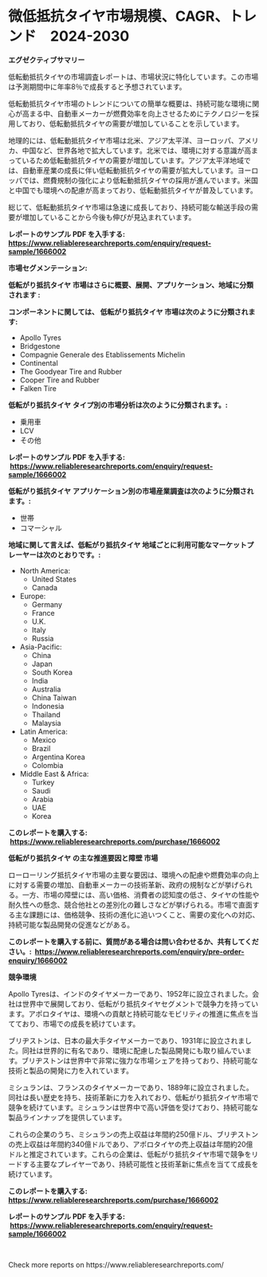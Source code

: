 <p><h1>微低抵抗タイヤ市場規模、CAGR、トレンド　2024-2030</h1></p><p><strong>エグゼクティブサマリー</strong></p>
<p><p>低転動抵抗タイヤの市場調査レポートは、市場状況に特化しています。この市場は予測期間中に年率8％で成長すると予想されています。 </p><p>低転動抵抗タイヤ市場のトレンドについての簡単な概要は、持続可能な環境に関心が高まる中、自動車メーカーが燃費効率を向上させるためにテクノロジーを採用しており、低転動抵抗タイヤの需要が増加していることを示しています。</p><p>地理的には、低転動抵抗タイヤ市場は北米、アジア太平洋、ヨーロッパ、アメリカ、中国など、世界各地で拡大しています。北米では、環境に対する意識が高まっているため低転動抵抗タイヤの需要が増加しています。アジア太平洋地域では、自動車産業の成長に伴い低転動抵抗タイヤの需要が拡大しています。ヨーロッパでは、燃費規制の強化により低転動抵抗タイヤの採用が進んでいます。米国と中国でも環境への配慮が高まっており、低転動抵抗タイヤが普及しています。</p><p>総じて、低転動抵抗タイヤ市場は急速に成長しており、持続可能な輸送手段の需要が増加していることから今後も伸びが見込まれています。</p></p>
<p><strong>レポートのサンプル PDF を入手する: <a href="https://www.reliableresearchreports.com/enquiry/request-sample/1666002">https://www.reliableresearchreports.com/enquiry/request-sample/1666002</a></strong></p>
<p><strong>市場セグメンテーション:</strong></p>
<p><strong> 低転がり抵抗タイヤ 市場はさらに概要、展開、アプリケーション、地域に分類されます :</strong></p>
<p><strong>コンポーネントに関しては、 低転がり抵抗タイヤ 市場は次のように分類されます: &nbsp;</strong></p>
<p><ul><li>Apollo Tyres</li><li>Bridgestone</li><li>Compagnie Generale des Etablissements Michelin</li><li>Continental</li><li>The Goodyear Tire and Rubber</li><li>Cooper Tire and Rubber</li><li>Falken Tire</li></ul></p>
<p><strong> 低転がり抵抗タイヤ タイプ別の市場分析は次のように分類されます。:</strong></p>
<p><ul><li>乗用車</li><li>LCV</li><li>その他</li></ul></p>
<p><strong>レポートのサンプル PDF を入手する: &nbsp;<a href="https://www.reliableresearchreports.com/enquiry/request-sample/1666002">https://www.reliableresearchreports.com/enquiry/request-sample/1666002</a></strong></p>
<p><strong> 低転がり抵抗タイヤ アプリケーション別の市場産業調査は次のように分類されます。:</strong></p>
<p><ul><li>世帯</li><li>コマーシャル</li></ul></p>
<p><strong>地域に関して言えば、低転がり抵抗タイヤ 地域ごとに利用可能なマーケットプレーヤーは次のとおりです。:</strong></p>
<p><ul>
    <li>
        North America:
        <ul>
            <li>United States</li>
            <li>Canada</li>
        </ul>
    </li>
    <li>
        Europe:
        <ul>
            <li>Germany</li>
            <li>France</li>
            <li>U.K.</li>
            <li>Italy</li>
            <li>Russia</li>
        </ul>
    </li>
    <li>
        Asia-Pacific:
        <ul>
            <li>China</li>
            <li>Japan</li>
            <li>South Korea</li>
            <li>India</li>
            <li>Australia</li>
            <li>China Taiwan</li>
            <li>Indonesia</li>
            <li>Thailand</li>
            <li>Malaysia</li>
        </ul>
    </li>
    <li>
        Latin America:
        <ul>
            <li>Mexico</li>
            <li>Brazil</li>
            <li>Argentina Korea</li>
            <li>Colombia</li>
        </ul>
    </li>
    <li>
        Middle East & Africa:
        <ul>
            <li>Turkey</li>
            <li>Saudi</li>
            <li>Arabia</li>
            <li>UAE</li>
            <li>Korea</li>
        </ul>
    </li>
    </ul></p>
<p><strong>このレポートを購入する: &nbsp;<a href="https://www.reliableresearchreports.com/purchase/1666002">https://www.reliableresearchreports.com/purchase/1666002</a></strong></p>
<p><strong>低転がり抵抗タイヤ の主な推進要因と障壁 市場</strong></p>
<p><p>ローローリング抵抗タイヤ市場の主要な要因は、環境への配慮や燃費効率の向上に対する需要の増加、自動車メーカーの技術革新、政府の規制などが挙げられる。一方、市場の障壁には、高い価格、消費者の認知度の低さ、タイヤの性能や耐久性への懸念、競合他社との差別化の難しさなどが挙げられる。市場で直面する主な課題には、価格競争、技術の進化に追いつくこと、需要の変化への対応、持続可能な製品開発の促進などがある。</p></p>
<p><strong>このレポートを購入する前に、質問がある場合は問い合わせるか、共有してください。:&nbsp; <a href="https://www.reliableresearchreports.com/enquiry/pre-order-enquiry/1666002">https://www.reliableresearchreports.com/enquiry/pre-order-enquiry/1666002</a></strong></p>
<p><strong>競争環境</strong></p>
<p><p>Apollo Tyresは、インドのタイヤメーカーであり、1952年に設立されました。会社は世界中で展開しており、低転がり抵抗タイヤセグメントで競争力を持っています。アポロタイヤは、環境への貢献と持続可能なモビリティの推進に焦点を当てており、市場での成長を続けています。</p><p>ブリヂストンは、日本の最大手タイヤメーカーであり、1931年に設立されました。同社は世界的に有名であり、環境に配慮した製品開発にも取り組んでいます。ブリヂストンは世界中で非常に強力な市場シェアを持っており、持続可能な技術と製品の開発に力を入れています。</p><p>ミシュランは、フランスのタイヤメーカーであり、1889年に設立されました。同社は長い歴史を持ち、技術革新に力を入れており、低転がり抵抗タイヤ市場で競争を続けています。ミシュランは世界中で高い評価を受けており、持続可能な製品ラインナップを提供しています。</p><p>これらの企業のうち、ミシュランの売上収益は年間約250億ドル、ブリヂストンの売上収益は年間約340億ドルであり、アポロタイヤの売上収益は年間約20億ドルと推定されています。これらの企業は、低転がり抵抗タイヤ市場で競争をリードする主要なプレイヤーであり、持続可能性と技術革新に焦点を当てて成長を続けています。</p></p>
<p><strong>このレポートを購入する: &nbsp; <a href="https://www.reliableresearchreports.com/purchase/1666002">https://www.reliableresearchreports.com/purchase/1666002</a></strong></p>
<p><strong>レポートのサンプル PDF を入手する: &nbsp;<a href="https://www.reliableresearchreports.com/enquiry/request-sample/1666002">https://www.reliableresearchreports.com/enquiry/request-sample/1666002</a></strong><strong></strong></p>
<p>&nbsp;</p>
<p>Check more reports on https://www.reliableresearchreports.com/</p>